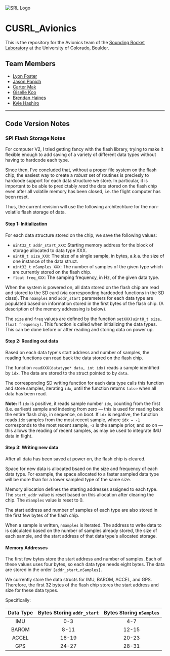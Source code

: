 ![SRL Logo](https://www.colorado.edu/studentgroups/cobra/sites/default/files/styles/slider/public/slider/logo_crop.png?itok=jh4F9ZcZ)

# CUSRL_Avionics

This is the repository for the Avionics team of the [Sounding Rocket Laboratory](https://www.colorado.edu/studentgroups/cobra/ "CU Sounding Rocket Laboratory Website") at the University of Colorado, Boulder. 


## Team Members
* [Lyon Foster](https://github.com/LyonFoster "LyonFoster")
* [Jason Popich](https://github.com/japopich "japopich")
* [Carter Mak](https://github.com/cartermak "cartermak")
* [Giselle Koo](https://github.com/gisellegk "gisellegk")
* [Brendan Haines]()
* [Kyle Hashiro](https://github.com/KyleH57 "KyleH57")

---

## Code Version Notes

### SPI Flash Storage Notes

For computer V2, I tried getting fancy with the flash library, trying to make it flexible enough to add saving of a variety of different data types without having to hardcode each type.

Since then, I've concluded that, without a proper file system on the flash chip, the easiest way to create a *robust* set of routines is preciesly to hardcode support for each data structure we store. In particular, it is important to be able to predictably *read* the data stored on the flash chip even after all volatile memory has been closed, i.e. the flight computer has been reset. 

Thus, the current revision will use the following architechture for the non-volatile flash storage of data. 

#### Step 1: Initialization

For each data structure stored on the chip, we save the following values:

- `uint32_t addr_start_XXX`: Starting memory address for the block of storage allocated to data type XXX. 
- `uint8_t size_XXX`: The size of a single sample, in bytes, a.k.a. the size of one instance of the data struct.
- `uint32_t nSamples_XXX`: The number of samples of the given type which are currently stored on the flash chip.
- `float freq_XXX`: The samping frequency, in Hz, of the given data type. 

When the system is powered on, all data stored on the flash chip are read and stored to the SD card (via corresponding hardcoded functions in the SD class). The `nSamples` and `addr_start` parameters for each data type are populated based on information stored in the first bytes of the flash chip. (A description of the memory addressing is below).

The `size` and `freq` values are defined by the function `setXXX(uint8_t size, float frequency)`. This function is called when initializing the data types. This can be done before or after reading and storing data on power up.

#### Step 2: Reading out data

Based on each data type's start address and number of samples, the reading functions can read back the data stored on the flash chip.

The function `readXXX(datatype* data, int idx)` reads a sample identified by `idx`. The data are stored to the struct pointed to by `data`.

The corresponding SD writing function for each data type calls this function and store samples, iterating `idx`, until the function returns `false` when all data has been read.

**Note:** If `idx` is positive, it reads sample number `idx`, counting from the first (i.e. earliest) sample and indexing from zero &mdash; this is used for reading back the entire flash chip, in sequence, on boot. If `idx` is negative, the function reads `idx` samples from the most recent sample, where `idx = -1` corresponds to the most recent sample, `-2` is the sample prior, and so on &mdash; this allows the reading of recent samples, as may be used to integrate IMU data in flight.

#### Step 3: Writing new data

After all data has been saved at power on, the flash chip is cleared.

Space for new data is allocated bsaed on the size and frequency of each data type. For example, the space allocated to a faster sampled data type will be more than for a lower sampled type of the same size.

Memory allocation defines the starting addresses assigned to each type. The `start_addr` value is reset based on this allocation after clearing the chip. The `nSamples` value is reset to 0. 

The start address and number of samples of each type are also stored in the first few bytes of the flash chip.

When a sample is written, `nSamples` is iterated. The address to write data to is calculated based on the number of samples already stored, the size of each sample, and the start address of that data type's allocated storage. 

#### Memory Addresses

The first few bytes store the start address and number of samples. Each of these values uses four bytes, so each data type needs eight bytes. The data are stored in the order `[addr_start,nSamples]`.

We currently store the data structs for IMU, BAROM, ACCEL, and GPS. Therefore, the first 32 bytes of the flash chip stores the start address and size for these data types.

Specifically:

| Data Type | Bytes Storing `addr_start` | Bytes Storing `nSamples` |
| :-------: | :------------------------: | :----------------------: |
|    IMU    |            0-3             |           4-7            |
|   BAROM   |            8-11            |          12-15           |
|   ACCEL   |           16-19            |          20-23           |
|    GPS    |           24-27            |          28-31           |